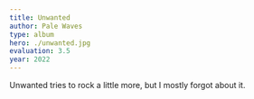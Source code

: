 ```yaml
---
title: Unwanted
author: Pale Waves
type: album
hero: ./unwanted.jpg
evaluation: 3.5
year: 2022
---
```


Unwanted tries to rock a little more, but I mostly forgot about it.
